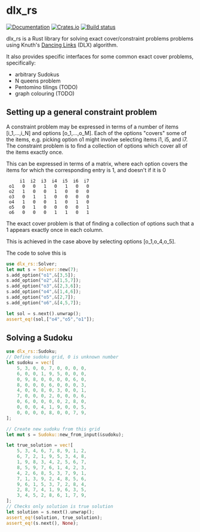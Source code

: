 # dlx_rs

[![Documentation](https://docs.rs/dlx-rs/badge.svg)](https://docs.rs/dlx-rs/)
[![Crates.io](https://img.shields.io/crates/v/dlx-rs.svg)](https://crates.io/crates/dlx-rs)
[![Build status](https://github.com/tveness/dlx-rs/workflows/CI/badge.svg)](https://github.com/tveness/dlx-rs/actions/workflows/rust.yml)

 dlx_rs is a  Rust library for solving exact cover/constraint problems
 problems using Knuth's [Dancing Links](https://en.wikipedia.org/wiki/Dancing_Links) (DLX) algorithm.

 It also provides specific interfaces for some common exact cover problems,
 specifically:

 * arbitrary Sudokus
 * N queens problem
 * Pentomino tilings (TODO)
 * graph colouring (TODO)


 ## Setting up a general constraint problem

 A constraint problem may be expressed in terms of a number of items \[i_1,...,i_N\] and options \[o_1,...,o_M\].
 Each of the options "covers" some of the items, e.g. picking option o1 might involve selecting items i1, i5, and i7.
 The constraint problem is to find a collection of options which cover all of the items exactly once.

 This can be expressed in terms of a matrix, where each option covers the
 items for which the corresponding entry is 1, and doesn't if it is 0
 ```text
      i1  i2  i3  i4  i5  i6  i7
  o1   0   0   1   0   1   0   0
  o2   1   0   0   1   0   0   0
  o3   0   1   1   0   0   0   0
  o4   1   0   0   1   0   1   0
  o5   0   1   0   0   0   0   1
  o6   0   0   0   1   1   0   1
 ```
 The exact cover problem is that of finding a collection of options such that
 a 1 appears exactly once in each column.

 This is achieved in the case above by selecting options \[o_1,o_4,o_5\].

 The code to solve this is
 ```rust
 use dlx_rs::Solver;
 let mut s = Solver::new(7);
 s.add_option("o1",&[3,5]);
 s.add_option("o2",&[1,5,7]);
 s.add_option("o3",&[2,3,6]);
 s.add_option("o4",&[1,4,6]);
 s.add_option("o5",&[2,7]);
 s.add_option("o6",&[4,5,7]);

 let sol = s.next().unwrap();
 assert_eq!(sol,["o4","o5","o1"]);

 ```

 ## Solving a Sudoku


 ```rust
 use dlx_rs::Sudoku;
 // Define sudoku grid, 0 is unknown number
 let sudoku = vec![
     5, 3, 0, 0, 7, 0, 0, 0, 0,
     6, 0, 0, 1, 9, 5, 0, 0, 0,
     0, 9, 8, 0, 0, 0, 0, 6, 0,
     8, 0, 0, 0, 6, 0, 0, 0, 3,
     4, 0, 0, 8, 0, 3, 0, 0, 1,
     7, 0, 0, 0, 2, 0, 0, 0, 6,
     0, 6, 0, 0, 0, 0, 2, 8, 0,
     0, 0, 0, 4, 1, 9, 0, 0, 5,
     0, 0, 0, 0, 8, 0, 0, 7, 9,
 ];

 // Create new sudoku from this grid
 let mut s = Sudoku::new_from_input(&sudoku);

 let true_solution = vec![
     5, 3, 4, 6, 7, 8, 9, 1, 2,
     6, 7, 2, 1, 9, 5, 3, 4, 8,
     1, 9, 8, 3, 4, 2, 5, 6, 7,
     8, 5, 9, 7, 6, 1, 4, 2, 3,
     4, 2, 6, 8, 5, 3, 7, 9, 1,
     7, 1, 3, 9, 2, 4, 8, 5, 6,
     9, 6, 1, 5, 3, 7, 2, 8, 4,
     2, 8, 7, 4, 1, 9, 6, 3, 5,
     3, 4, 5, 2, 8, 6, 1, 7, 9,
 ];
 // Checks only solution is true solution
 let solution = s.next().unwrap();
 assert_eq!(solution, true_solution);
 assert_eq!(s.next(), None);
 ```